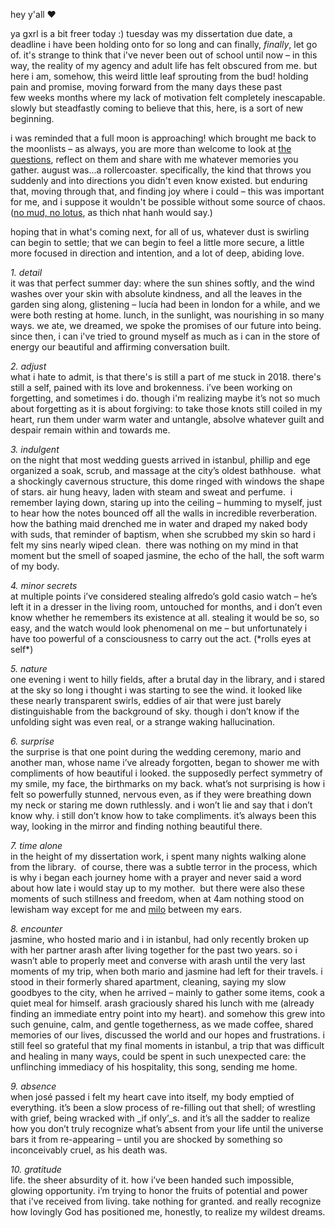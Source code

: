 hey y'all ♥︎

ya gxrl is a bit freer today :) tuesday was my dissertation due date, a deadline i have been holding onto for so long and can finally, _finally_, let go of. it's strange to think that i've never been out of school until now – in this way, the reality of my agency and adult life has felt obscured from me. but here i am, somehow, this weird little leaf sprouting from the bud! holding pain and promise, moving forward from the many days these past few weeks months where my lack of motivation felt completely inescapable. slowly but steadfastly coming to believe that this, here, is a sort of new beginning.

i was reminded that a full moon is approaching! which brought me back to the moonlists – as always, you are more than welcome to look at [the questions](https://themoonlists.substack.com/about), reflect on them and share with me whatever memories you gather. august was...a rollercoaster. specifically, the kind that throws you suddenly and into directions you didn't even know existed. but enduring that, moving through that, and finding joy where i could – this was important for me, and i suppose it wouldn't be possible without some source of chaos. ([no mud, no lotus](http://www.parallax.org/product/no-mud-no-lotus-the-art-of-transforming-suffering/?c=34ebca37-bdf5-43c1-977c-a4799b77fb19), as thich nhat hanh would say.)

hoping that in what's coming next, for all of us, whatever dust is swirling can begin to settle; that we can begin to feel a little more secure, a little more focused in direction and intention, and a lot of deep, abiding love.

_1\. detail_<br>it was that perfect summer day: where the sun shines softly, and the wind washes over your skin with absolute kindness, and all the leaves in the garden sing along, glistening – lucía had been in london for a while, and we were both resting at home. lunch, in the sunlight, was nourishing in so many ways. we ate, we dreamed, we spoke the promises of our future into being. since then, i can i've tried to ground myself as much as i can in the store of energy our beautiful and affirming conversation built.

_2\. adjust_<br>what i hate to admit, is that there's is still a part of me stuck in 2018. there's still a self, pained with its love and brokenness. i’ve been working on forgetting, and sometimes i do. though i'm realizing maybe it’s not so much about forgetting as it is about forgiving: to take those knots still coiled in my heart, run them under warm water and untangle, absolve whatever guilt and despair remain within and towards me.

_3\. indulgent_ <br>on the night that most wedding guests arrived in istanbul, phillip and ege organized a soak, scrub, and massage at the city’s oldest bathhouse.  what a shockingly cavernous structure, this dome ringed with windows the shape of stars. air hung heavy, laden with steam and sweat and perfume.  i remember laying down, staring up into the ceiling – humming to myself, just to hear how the notes bounced off all the walls in incredible reverberation. how the bathing maid drenched me in water and draped my naked body with suds, that reminder of baptism, when she scrubbed my skin so hard i felt my sins nearly wiped clean.  there was nothing on my mind in that moment but the smell of soaped jasmine, the echo of the hall, the soft warm of my body.

_4\. minor secrets_ <br>at multiple points i’ve considered stealing alfredo’s gold casio watch – he’s left it in a dresser in the living room, untouched for months, and i don’t even know whether he remembers its existence at all. stealing it would be so, so easy, and the watch would look phenomenal on me – but unfortunately i have too powerful of a consciousness to carry out the act. (\*rolls eyes at self\*)

_5\. nature_ <br>one evening i went to hilly fields, after a brutal day in the library, and i stared at the sky so long i thought i was starting to see the wind. it looked like these nearly transparent swirls, eddies of air that were just barely distinguishable from the background of sky. though i don’t know if the unfolding sight was even real, or a strange waking hallucination.

_6\. surprise_ <br>the surprise is that one point during the wedding ceremony, mario and another man, whose name i’ve already forgotten, began to shower me with compliments of how beautiful i looked. the supposedly perfect symmetry of my smile, my face, the birthmarks on my back. what’s not surprising is how i felt so powerfully stunned, nervous even, as if they were breathing down my neck or staring me down ruthlessly. and i won’t lie and say that i don’t know why. i still don’t know how to take compliments. it’s always been this way, looking in the mirror and finding nothing beautiful there.

_7\. time alone_ <br>in the height of my dissertation work, i spent many nights walking alone from the library.  of course, there was a subtle terror in the process, which is why i began each journey home with a prayer and never said a word about how late i would stay up to my mother.  but there were also these moments of such stillness and freedom, when at 4am nothing stood on lewisham way except for me and [milo](http://youtu.be/koeioig4nvw?c=34ebca37-bdf5-43c1-977c-a4799b77fb19) between my ears.

_8\. encounter_ <br>jasmine, who hosted mario and i in istanbul, had only recently broken up with her partner arash after living together for the past two years. so i wasn’t able to properly meet and converse with arash until the very last moments of my trip, when both mario and jasmine had left for their travels. i stood in their formerly shared apartment, cleaning, saying my slow goodbyes to the city, when he arrived – mainly to gather some items, cook a quiet meal for himself. arash graciously shared his lunch with me (already finding an immediate entry point into my heart). and somehow this grew into such genuine, calm, and gentle togetherness, as we made coffee, shared memories of our lives, discussed the world and our hopes and frustrations. i still feel so grateful that my final moments in istanbul, a trip that was difficult and healing in many ways, could be spent in such unexpected care: the unflinching immediacy of his hospitality, this song, sending me home.

_9._ _absence_ <br>when josé passed i felt my heart cave into itself, my body emptied of everything. it’s been a slow process of re-filling out that shell; of wrestling with grief, being wracked with _if only’_s. and it’s all the sadder to realize how you don’t truly recognize what’s absent from your life until the universe bars it from re-appearing – until you are shocked by something so inconceivably cruel, as his death was. 

_10\. gratitude_ <br>life. the sheer absurdity of it. how i’ve been handed such impossible, glowing opportunity. i’m trying to honor the fruits of potential and power that i've received from living. take nothing for granted. and really recognize how lovingly God has positioned me, honestly, to realize my wildest dreams.